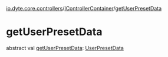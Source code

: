 [io.dyte.core.controllers](../index.md)/[IControllerContainer](index.md)/[getUserPresetData](get-user-preset-data.md)

# getUserPresetData


abstract val [getUserPresetData](get-user-preset-data.md): [UserPresetData](../../com.dyte.mobilecorekmm.network.models/-user-preset-data/index.md)
